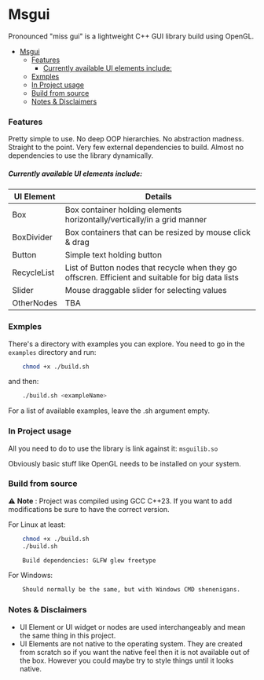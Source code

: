 # Msgui

Pronounced "miss gui" is a lightweight C++ GUI library build using OpenGL.

- [Msgui](#msgui)
    - [Features](#features)
        - [Currently available UI elements include:](#currently-available-ui-elements-include)
    - [Exmples](#exmples)
    - [In Project usage](#in-project-usage)
    - [Build from source](#build-from-source)
    - [Notes \& Disclaimers](#notes--disclaimers)

### Features
Pretty simple to use. No deep OOP hierarchies. No abstraction madness. Straight to the point. Very few external dependencies to build.
Almost no dependencies to use the library dynamically.

##### Currently available UI elements include:
| UI Element         | Details                                      |
| --------     | -------------------------------------------- |
| Box          | Box container holding elements horizontally/vertically/in a grid manner |
| BoxDivider   | Box containers that can be resized by mouse click & drag |
| Button       | Simple text holding button |
| RecycleList  | List of Button nodes that recycle when they go offscren. Efficient and suitable for big data lists |
| Slider       | Mouse draggable slider for selecting values |
| OtherNodes   | TBA                                          |


### Exmples
There's a directory with examples you can explore. You need to go in the ```examples``` directory and run:
```bash
    chmod +x ./build.sh
```
and then:
```bash
    ./build.sh <exampleName>
```
For a list of available examples, leave the .sh argument empty.

### In Project usage
All you need to do to use the library is link against it: ```msguilib.so```

Obviously basic stuff like OpenGL needs to be installed on your system.

### Build from source
⚠️ **Note** : Project was compiled using GCC C++23. If you want to add modifications be sure to have the correct version.

For Linux at least:
```bash
    chmod +x ./build.sh
    ./build.sh
```
```bash
    Build dependencies: GLFW glew freetype
```

For Windows:
```bash
    Should normally be the same, but with Windows CMD shenenigans.
```
### Notes & Disclaimers
 - UI Element or UI widget or nodes are used interchangeably and mean the same thing in this project.
 - UI Elements are not native to the operating system. They are created from scratch so if you want the native feel then it is not available out of the box. However you could maybe try to style things until it looks native.